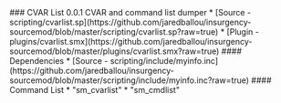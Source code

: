 <a name="cvarlist">
### CVAR List 0.0.1
CVAR and command list dumper
 * [Source - scripting/cvarlist.sp](https://github.com/jaredballou/insurgency-sourcemod/blob/master/scripting/cvarlist.sp?raw=true)
 * [Plugin - plugins/cvarlist.smx](https://github.com/jaredballou/insurgency-sourcemod/blob/master/plugins/cvarlist.smx?raw=true)
#### Dependencies
 * [Source - scripting/include/myinfo.inc](https://github.com/jaredballou/insurgency-sourcemod/blob/master/scripting/include/myinfo.inc?raw=true)
#### Command List
 * "sm_cvarlist"
 * "sm_cmdlist"
